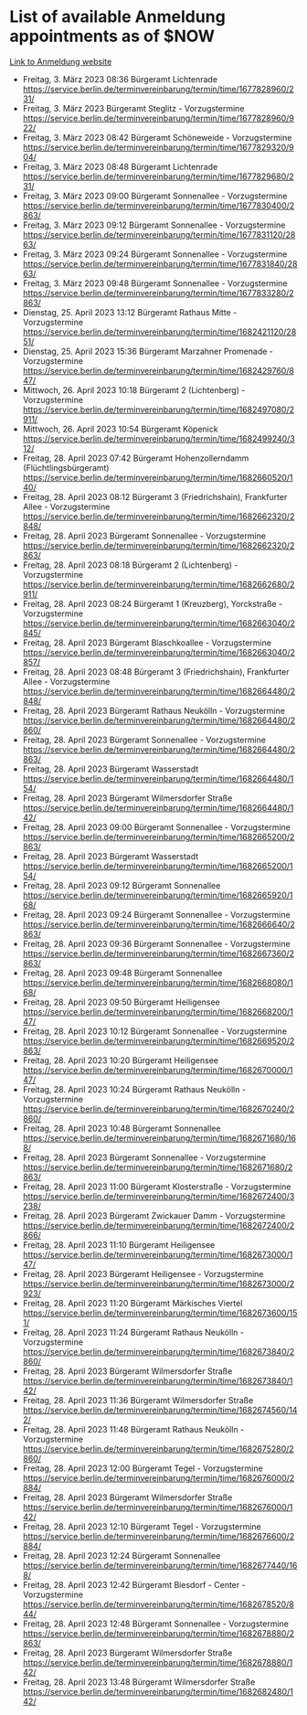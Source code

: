 # List of available Anmeldung appointments as of $NOW
[Link to Anmeldung website](https://service.berlin.de/terminvereinbarung/termin/tag.php?termin=1&anliegen[]=120686&dienstleisterlist=122210,122217,327316,122219,327312,122227,327314,122231,327346,122243,327348,122254,122252,329742,122260,329745,122262,329748,122271,327278,122273,327274,122277,327276,330436,122280,327294,122282,327290,122284,327292,122291,327270,122285,327266,122286,327264,122296,327268,150230,329760,122297,327286,122294,327284,122312,329763,122314,329775,122304,327330,122311,327334,122309,327332,317869,122281,327352,122279,329772,122283,122276,327324,122274,327326,122267,329766,122246,327318,122251,327320,122257,327322,122208,327298,122226,327300&herkunft=http%3A%2F%2Fservice.berlin.de%2Fdienstleistung%2F120686%2F)
- Freitag, 3. März 2023 08:36 Bürgeramt Lichtenrade https://service.berlin.de/terminvereinbarung/termin/time/1677828960/231/
- Freitag, 3. März 2023  Bürgeramt Steglitz - Vorzugstermine https://service.berlin.de/terminvereinbarung/termin/time/1677828960/922/
- Freitag, 3. März 2023 08:42 Bürgeramt Schöneweide - Vorzugstermine https://service.berlin.de/terminvereinbarung/termin/time/1677829320/904/
- Freitag, 3. März 2023 08:48 Bürgeramt Lichtenrade https://service.berlin.de/terminvereinbarung/termin/time/1677829680/231/
- Freitag, 3. März 2023 09:00 Bürgeramt Sonnenallee - Vorzugstermine https://service.berlin.de/terminvereinbarung/termin/time/1677830400/2863/
- Freitag, 3. März 2023 09:12 Bürgeramt Sonnenallee - Vorzugstermine https://service.berlin.de/terminvereinbarung/termin/time/1677831120/2863/
- Freitag, 3. März 2023 09:24 Bürgeramt Sonnenallee - Vorzugstermine https://service.berlin.de/terminvereinbarung/termin/time/1677831840/2863/
- Freitag, 3. März 2023 09:48 Bürgeramt Sonnenallee - Vorzugstermine https://service.berlin.de/terminvereinbarung/termin/time/1677833280/2863/
- Dienstag, 25. April 2023 13:12 Bürgeramt Rathaus Mitte - Vorzugstermine https://service.berlin.de/terminvereinbarung/termin/time/1682421120/2851/
- Dienstag, 25. April 2023 15:36 Bürgeramt Marzahner Promenade - Vorzugstermine https://service.berlin.de/terminvereinbarung/termin/time/1682429760/847/
- Mittwoch, 26. April 2023 10:18 Bürgeramt 2 (Lichtenberg) - Vorzugstermine https://service.berlin.de/terminvereinbarung/termin/time/1682497080/2911/
- Mittwoch, 26. April 2023 10:54 Bürgeramt Köpenick https://service.berlin.de/terminvereinbarung/termin/time/1682499240/312/
- Freitag, 28. April 2023 07:42 Bürgeramt Hohenzollerndamm (Flüchtlingsbürgeramt) https://service.berlin.de/terminvereinbarung/termin/time/1682660520/140/
- Freitag, 28. April 2023 08:12 Bürgeramt 3 (Friedrichshain), Frankfurter Allee - Vorzugstermine https://service.berlin.de/terminvereinbarung/termin/time/1682662320/2848/
- Freitag, 28. April 2023  Bürgeramt Sonnenallee - Vorzugstermine https://service.berlin.de/terminvereinbarung/termin/time/1682662320/2863/
- Freitag, 28. April 2023 08:18 Bürgeramt 2 (Lichtenberg) - Vorzugstermine https://service.berlin.de/terminvereinbarung/termin/time/1682662680/2911/
- Freitag, 28. April 2023 08:24 Bürgeramt 1 (Kreuzberg), Yorckstraße - Vorzugstermine https://service.berlin.de/terminvereinbarung/termin/time/1682663040/2845/
- Freitag, 28. April 2023  Bürgeramt Blaschkoallee - Vorzugstermine https://service.berlin.de/terminvereinbarung/termin/time/1682663040/2857/
- Freitag, 28. April 2023 08:48 Bürgeramt 3 (Friedrichshain), Frankfurter Allee - Vorzugstermine https://service.berlin.de/terminvereinbarung/termin/time/1682664480/2848/
- Freitag, 28. April 2023  Bürgeramt Rathaus Neukölln - Vorzugstermine https://service.berlin.de/terminvereinbarung/termin/time/1682664480/2860/
- Freitag, 28. April 2023  Bürgeramt Sonnenallee - Vorzugstermine https://service.berlin.de/terminvereinbarung/termin/time/1682664480/2863/
- Freitag, 28. April 2023  Bürgeramt Wasserstadt https://service.berlin.de/terminvereinbarung/termin/time/1682664480/154/
- Freitag, 28. April 2023  Bürgeramt Wilmersdorfer Straße https://service.berlin.de/terminvereinbarung/termin/time/1682664480/142/
- Freitag, 28. April 2023 09:00 Bürgeramt Sonnenallee - Vorzugstermine https://service.berlin.de/terminvereinbarung/termin/time/1682665200/2863/
- Freitag, 28. April 2023  Bürgeramt Wasserstadt https://service.berlin.de/terminvereinbarung/termin/time/1682665200/154/
- Freitag, 28. April 2023 09:12 Bürgeramt Sonnenallee https://service.berlin.de/terminvereinbarung/termin/time/1682665920/168/
- Freitag, 28. April 2023 09:24 Bürgeramt Sonnenallee - Vorzugstermine https://service.berlin.de/terminvereinbarung/termin/time/1682666640/2863/
- Freitag, 28. April 2023 09:36 Bürgeramt Sonnenallee - Vorzugstermine https://service.berlin.de/terminvereinbarung/termin/time/1682667360/2863/
- Freitag, 28. April 2023 09:48 Bürgeramt Sonnenallee https://service.berlin.de/terminvereinbarung/termin/time/1682668080/168/
- Freitag, 28. April 2023 09:50 Bürgeramt Heiligensee https://service.berlin.de/terminvereinbarung/termin/time/1682668200/147/
- Freitag, 28. April 2023 10:12 Bürgeramt Sonnenallee - Vorzugstermine https://service.berlin.de/terminvereinbarung/termin/time/1682669520/2863/
- Freitag, 28. April 2023 10:20 Bürgeramt Heiligensee https://service.berlin.de/terminvereinbarung/termin/time/1682670000/147/
- Freitag, 28. April 2023 10:24 Bürgeramt Rathaus Neukölln - Vorzugstermine https://service.berlin.de/terminvereinbarung/termin/time/1682670240/2860/
- Freitag, 28. April 2023 10:48 Bürgeramt Sonnenallee https://service.berlin.de/terminvereinbarung/termin/time/1682671680/168/
- Freitag, 28. April 2023  Bürgeramt Sonnenallee - Vorzugstermine https://service.berlin.de/terminvereinbarung/termin/time/1682671680/2863/
- Freitag, 28. April 2023 11:00 Bürgeramt Klosterstraße - Vorzugstermine https://service.berlin.de/terminvereinbarung/termin/time/1682672400/3238/
- Freitag, 28. April 2023  Bürgeramt Zwickauer Damm - Vorzugstermine https://service.berlin.de/terminvereinbarung/termin/time/1682672400/2866/
- Freitag, 28. April 2023 11:10 Bürgeramt Heiligensee https://service.berlin.de/terminvereinbarung/termin/time/1682673000/147/
- Freitag, 28. April 2023  Bürgeramt Heiligensee - Vorzugstermine https://service.berlin.de/terminvereinbarung/termin/time/1682673000/2923/
- Freitag, 28. April 2023 11:20 Bürgeramt Märkisches Viertel https://service.berlin.de/terminvereinbarung/termin/time/1682673600/151/
- Freitag, 28. April 2023 11:24 Bürgeramt Rathaus Neukölln - Vorzugstermine https://service.berlin.de/terminvereinbarung/termin/time/1682673840/2860/
- Freitag, 28. April 2023  Bürgeramt Wilmersdorfer Straße https://service.berlin.de/terminvereinbarung/termin/time/1682673840/142/
- Freitag, 28. April 2023 11:36 Bürgeramt Wilmersdorfer Straße https://service.berlin.de/terminvereinbarung/termin/time/1682674560/142/
- Freitag, 28. April 2023 11:48 Bürgeramt Rathaus Neukölln - Vorzugstermine https://service.berlin.de/terminvereinbarung/termin/time/1682675280/2860/
- Freitag, 28. April 2023 12:00 Bürgeramt Tegel - Vorzugstermine https://service.berlin.de/terminvereinbarung/termin/time/1682676000/2884/
- Freitag, 28. April 2023  Bürgeramt Wilmersdorfer Straße https://service.berlin.de/terminvereinbarung/termin/time/1682676000/142/
- Freitag, 28. April 2023 12:10 Bürgeramt Tegel - Vorzugstermine https://service.berlin.de/terminvereinbarung/termin/time/1682676600/2884/
- Freitag, 28. April 2023 12:24 Bürgeramt Sonnenallee https://service.berlin.de/terminvereinbarung/termin/time/1682677440/168/
- Freitag, 28. April 2023 12:42 Bürgeramt Biesdorf - Center - Vorzugstermine https://service.berlin.de/terminvereinbarung/termin/time/1682678520/844/
- Freitag, 28. April 2023 12:48 Bürgeramt Sonnenallee - Vorzugstermine https://service.berlin.de/terminvereinbarung/termin/time/1682678880/2863/
- Freitag, 28. April 2023  Bürgeramt Wilmersdorfer Straße https://service.berlin.de/terminvereinbarung/termin/time/1682678880/142/
- Freitag, 28. April 2023 13:48 Bürgeramt Wilmersdorfer Straße https://service.berlin.de/terminvereinbarung/termin/time/1682682480/142/
